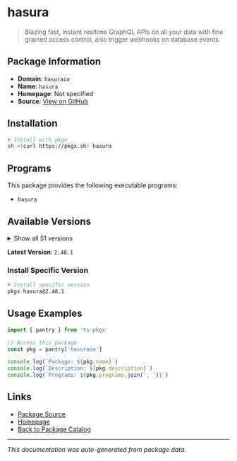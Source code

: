 # hasura

> Blazing fast, instant realtime GraphQL APIs on all your data with fine grained access control, also trigger webhooks on database events.

## Package Information

- **Domain**: `hasuraio`
- **Name**: `hasura`
- **Homepage**: Not specified
- **Source**: [View on GitHub](https://github.com/pkgxdev/pantry/tree/main/projects/hasura.io/package.yml)

## Installation

```bash
# Install with pkgx
sh <(curl https://pkgx.sh) hasura
```

## Programs

This package provides the following executable programs:

- `hasura`

## Available Versions

<details>
<summary>Show all 51 versions</summary>

- `2.48.1`, `2.48.0`, `2.47.0`, `2.46.0`, `2.45.2`
- `2.45.1`, `2.45.0`, `2.44.1`, `2.44.0`, `2.43.0`
- `2.42.0`, `2.41.0`, `2.40.3`, `2.40.2`, `2.40.1`
- `2.40.0`, `2.39.2`, `2.39.1`, `2.39.0`, `2.38.1`
- `2.38.0`, `2.37.1`, `2.37.0`, `2.36.12`, `2.36.10`
- `2.36.9`, `2.36.8`, `2.36.7`, `2.36.6`, `2.36.5`
- `2.36.4`, `2.36.3`, `2.36.2`, `2.36.1`, `2.36.0`
- `2.35.2`, `2.35.1`, `2.35.0`, `2.34.0`, `2.33.4`
- `2.33.3`, `2.33.2`, `2.33.1`, `2.33.0`, `2.32.1`
- `2.32.0`, `2.31.0`, `2.11.13`, `2.11.12`, `2.11.11`
- `2.11.10`

</details>

**Latest Version**: `2.48.1`

### Install Specific Version

```bash
# Install specific version
pkgx hasura@2.48.1
```

## Usage Examples

```typescript
import { pantry } from 'ts-pkgx'

// Access this package
const pkg = pantry['hasuraio']

console.log(`Package: ${pkg.name}`)
console.log(`Description: ${pkg.description}`)
console.log(`Programs: ${pkg.programs.join(', ')}`)
```

## Links

- [Package Source](https://github.com/pkgxdev/pantry/tree/main/projects/hasura.io/package.yml)
- [Homepage](#)
- [Back to Package Catalog](../package-catalog.md)

---

*This documentation was auto-generated from package data.*
